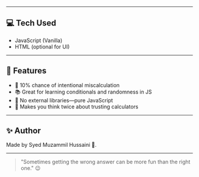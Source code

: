 
---

## 💻 Tech Used

- JavaScript (Vanilla)
- HTML (optional for UI)


---

## 🚀 Features

- 🔄 10% chance of intentional miscalculation
- 📚 Great for learning conditionals and randomness in JS
- 🤖 No external libraries—pure JavaScript
- 🧠 Makes you think twice about trusting calculators 

---


## ✨ Author

Made by Syed Muzammil Hussaini 🦇.


---


> "Sometimes getting the wrong answer can be more fun than the right one." 😉

